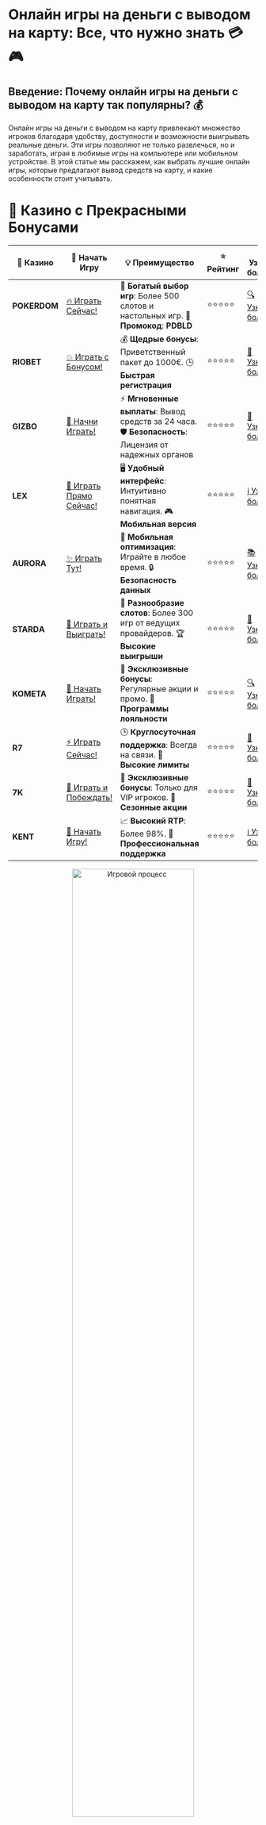 # **Онлайн игры на деньги с выводом на карту: Все, что нужно знать** 💳🎮

## Введение: Почему онлайн игры на деньги с выводом на карту так популярны? 💰

Онлайн игры на деньги с выводом на карту привлекают множество игроков благодаря удобству, доступности и возможности выигрывать реальные деньги. Эти игры позволяют не только развлечься, но и заработать, играя в любимые игры на компьютере или мобильном устройстве. В этой статье мы расскажем, как выбрать лучшие онлайн игры, которые предлагают вывод средств на карту, и какие особенности стоит учитывать.

# 🌟 Казино с Прекрасными Бонусами

| 🎲 **Казино** | 🔗 **Начать Игру** | 💡 **Преимущество** | ⭐ **Рейтинг** | 🔗 **Узнать больше** | 🆕 **Новая информация** |
|--------------|---------------------|---------------------|----------------|----------------------|-------------------------|
| **POKERDOM**  | [🔥 Играть Сейчас!](https://brandplay.link/4k77v2yx) | 🎉 **Богатый выбор игр**: Более 500 слотов и настольных игр. 🎁 **Промокод**: **PDBLD** | ⭐⭐⭐⭐⭐ | [🔍 Узнать больше](https://brandplay.link/4k77v2yx) | 🏆 **Победители турниров** получают эксклюзивные подарки! |
| **RIOBET**    | [💥 Играть с Бонусом!](https://brandplay.link/7xBLTPyj) | 💰 **Щедрые бонусы**: Приветственный пакет до 1000€. 🕒 **Быстрая регистрация** | ⭐⭐⭐⭐⭐ | [📖 Узнать больше](https://brandplay.link/7xBLTPyj) | 💬 **Поддержка 24/7** для комфортной игры в любое время! |
| **GIZBO**     | [🚀 Начни Играть!](https://brandplay.link/bprXw4YV) | ⚡ **Мгновенные выплаты**: Вывод средств за 24 часа. 🛡️ **Безопасность**: Лицензия от надежных органов | ⭐⭐⭐⭐⭐ | [📝 Узнать больше](https://brandplay.link/bprXw4YV) | 🔒 **SSL-шифрование** для максимальной безопасности данных игроков. |
| **LEX**       | [💎 Играть Прямо Сейчас!](https://brandplay.link/zW4hdDFV) | 🖥️ **Удобный интерфейс**: Интуитивно понятная навигация. 🎮 **Мобильная версия** | ⭐⭐⭐⭐⭐ | [ℹ️ Узнать больше](https://brandplay.link/zW4hdDFV) | 📱 **Поддержка всех мобильных устройств** для удобства игры в любом месте. |
| **AURORA**    | [✨ Играть Тут!](https://10trafic-stat2.com/click/668546556bcc6313411604bd/6766/13032/subaccount) | 📱 **Мобильная оптимизация**: Играйте в любое время. 🔒 **Безопасность данных** | ⭐⭐⭐⭐⭐ | [📚 Узнать больше](https://10trafic-stat2.com/click/668546556bcc6313411604bd/6766/13032/subaccount) | 🌍 **Международная лицензия** на деятельность в разных странах. |
| **STARDА**    | [🎉 Играть и Выиграть!](https://brandplay.link/fB7xwRFL) | 🎰 **Разнообразие слотов**: Более 300 игр от ведущих провайдеров. 🏆 **Высокие выигрыши** | ⭐⭐⭐⭐⭐ | [🔎 Узнать больше](https://brandplay.link/fB7xwRFL) | 🎉 **Ежемесячные турниры** с крупными призами! |
| **KOMETA**    | [🎁 Начать Играть!](https://brandplay.link/8ZymQJV8) | 🎁 **Эксклюзивные бонусы**: Регулярные акции и промо. 🔄 **Программы лояльности** | ⭐⭐⭐⭐⭐ | [🔍 Узнать больше](https://brandplay.link/8ZymQJV8) | 🌟 **Персонализированные предложения** для долгосрочных игроков. |
| **R7**        | [⚡ Играть Сейчас!](https://brandplay.link/bMd3Yjsw) | 🕒 **Круглосуточная поддержка**: Всегда на связи. 💸 **Высокие лимиты** | ⭐⭐⭐⭐⭐ | [📖 Узнать больше](https://brandplay.link/bMd3Yjsw) | 🎯 **Рейтинг игроков** для лучших участников. |
| **7K**        | [🎯 Играть и Побеждать!](https://brandplay.link/BvQyFShp) | 🌟 **Эксклюзивные бонусы**: Только для VIP игроков. 🎉 **Сезонные акции** | ⭐⭐⭐⭐⭐ | [📝 Узнать больше](https://brandplay.link/BvQyFShp) | 🥇 **Особые привилегии** для постоянных игроков. |
| **KENT**      | [🔑 Начать Игру!](https://brandplay.link/Fv2WP3js) | 📈 **Высокий RTP**: Более 98%. 💼 **Профессиональная поддержка** | ⭐⭐⭐⭐⭐ | [ℹ️ Узнать больше](https://brandplay.link/Fv2WP3js) | 💬 **Поддержка на нескольких языках** для удобства игроков. |

<div align="center"> <img src="https://i.pinimg.com/originals/1d/b3/25/1db325483acbe642c6d4e6fdd73a4988.gif" alt="Игровой процесс" width="70%"> </div>
---

# 🚀 Быстрые Выигрыши и Поддержка

| 🎲 **Казино** | 🔗 **Начать Игру** | 💡 **Преимущество** | ⭐ **Рейтинг** | 🔗 **Узнать больше** | 🆕 **Новая информация** |
|--------------|---------------------|---------------------|----------------|----------------------|-------------------------|
| **GAMA**      | [🎯 Играть Прямо Сейчас!](https://brandplay.link/j6NMKsDz) | 🔍 **Интуитивный интерфейс**: Легкость использования. 🏅 **Престижные турниры** | ⭐⭐⭐⭐☆ | [🔎 Узнать больше](https://brandplay.link/j6NMKsDz) | 🏆 **Турниры с большими призами** каждый месяц. |
| **ONION**     | [💥 Играть и Выигрывать!](https://brandplay.link/zBGRVpQ9) | 🤑 **Низкие ставки**: Идеально для начинающих. 🔄 **Быстрые выводы** | ⭐⭐⭐⭐☆ | [🔍 Узнать больше](https://brandplay.link/zBGRVpQ9) | 🎮 **Казино для новичков** с простыми правилами. |
| **ЧЕМПИОН**   | [🏅 Играть в Турнире!](https://temon-gter.cfd/go/lRq?p80412p304504pcc44t17455) | 🏅 **Лояльная программа**: Награды за активность. 🎁 **Ежемесячные бонусы** | ⭐⭐⭐⭐☆ | [📖 Узнать больше](https://temon-gter.cfd/go/lRq?p80412p304504pcc44t17455) | 🥇 **Турниры и лояльность** — каждый шаг вознаграждается. |
| **VAVADA**    | [🚀 Играть Без Ожидания!](https://vavadapartner.pro/?promo=ea5c9275-6854-4505-94fc-95ab18221945-linkb2) | 🚀 **Быстрая регистрация**: Начните играть мгновенно. 🔐 **Безопасные транзакции** | ⭐⭐⭐⭐☆ | [📝 Узнать больше](https://vavadapartner.pro/?promo=ea5c9275-6854-4505-94fc-95ab18221945-linkb2) | 🏆 **Программа для новых игроков** с бонусами за регистрацию. |
| **FRIENDS**   | [🎉 Играть и Развлекаться!](https://gofriends.mba/linkb2) | 🤝 **Социальные игры**: Играйте с друзьями. 🌐 **Мультиплатформенность** | ⭐⭐⭐⭐☆ | [ℹ️ Узнать больше](https://gofriends.mba/linkb2) | 🎮 **Играйте с друзьями** и зарабатывайте бонусы за совместные действия. |
| **1WIN**      | [⚡ Играть и Выигрывать!](https://brandplay.link/smXVpBbG) | 🏆 **Спортивные ставки**: Широкий выбор видов спорта. 💵 **Высокие коэффициенты** | ⭐⭐⭐⭐☆ | [📚 Узнать больше](https://brandplay.link/smXVpBbG) | ⚽ **Бонусы на спортивные ставки** для активных игроков. |
| **DRIP**      | [💥 Играть Сразу!](https://drp-ircp01.com/c07e6a3db) | 🌐 **Инновационные игры**: Новейшие игровые технологии. 🛡️ **Высокая безопасность** | ⭐⭐⭐⭐☆ | [🔎 Узнать больше](https://drp-ircp01.com/c07e6a3db) | 🔧 **Инновационные функции** для удобства игры. |
| **JOYCASINO** | [🎰 Играть И Побеждать!](https://rpc30.call2me.pro/?/ru/registration?apkpop=0&partner=p24970p3291217pc98f) | 🎁 **Приятные бонусы**: Ежедневные акции и подарки. 🕹️ **Разнообразие игр** | ⭐⭐⭐⭐☆ | [🔍 Узнать больше](https://rpc30.call2me.pro/?/ru/registration?apkpop=0&partner=p24970p3291217pc98f) | 🎉 **Щедрые фриспины** для новых игроков. |
| **PLAYFORTUNA** | [🔥 Играть С Бонусом!](https://fortunapromo.net/alt/playfortuna/registration?0dc4a9362a71feb7e3f165fb8e766f70) | 🎉 **Регулярные акции**: Бонусы, фриспины и многое другое. 🏅 **Турниры** | ⭐⭐⭐⭐☆ | [📚 Узнать больше](https://fortunapromo.net/alt/playfortuna/registration?0dc4a9362a71feb7e3f165fb8e766f70) | 🎯 **Выгодные предложения** на популярные игры. |
| **SYKAA**     | [💸 Играть Сейчас!](https://s-two-way.com/?source=linkb2&pid=30697) | 💸 **Доступные ставки**: Идеально для новичков. 🎁 **Щедрые бонусы** | ⭐⭐⭐⭐☆ | [🔍 Узнать больше](https://s-two-way.com/?source=linkb2&pid=30697) | 💥 **Акции с большими бонусами** для новичков и опытных игроков. |

<div align="center"> <img src="https://schaeffers-cdn.s3.amazonaws.com/images/default-source/schaeffers-cdn-images/default-images/sectors/bigstock-casino-gambling-concept-with-f-369012793.jpg?sfvrsn=493ad806_4" alt="Игровой процесс" width="70%"> </div>
---

# 💸 Казино с Привлекательными Программами Лояльности

| 🎲 **Казино** | 🔗 **Начать Игру** | 💡 **Преимущество** | ⭐ **Рейтинг** | 🔗 **Узнать больше** | 🆕 **Новая информация** |
|--------------|---------------------|---------------------|----------------|----------------------|-------------------------|
| **KOMETA**    | [🎯 Начни Играть!](https://brandplay.link/8ZymQJV8) | 🎁 **Эксклюзивные бонусы**: Регулярные акции и промо. 🔄 **Программы лояльности** | ⭐⭐⭐⭐⭐ | [🔍 Узнать больше](https://brandplay.link/8ZymQJV8) | 🌟 **Персонализированные предложения** для долгосрочных игроков. |
| **1Xslots**   | [🏅 Играть Прямо Сейчас!](https://brandplay.link/hSB1khtr) | 🎉 **Множество акций**: Еженедельные бонусы и турниры. 🛡️ **Безопасность** | ⭐⭐⭐⭐⭐ | [📚 Узнать больше](https://brandplay.link/hSB1khtr) | 🏅 **Награды за активность**: участники программы лояльности получают специальные привилегии. |
| **R7**        | [🚀 Играть Сейчас!](https://brandplay.link/bMd3Yjsw) | 🕒 **Круглосуточная поддержка**: Всегда на связи. 💸 **Высокие лимиты** | ⭐⭐⭐⭐⭐ | [📖 Узнать больше](https://brandplay.link/bMd3Yjsw) | 💬 **VIP-поддержка** для постоянных игроков с приоритетом. |

<div align="center"> <img src="https://i.pinimg.com/originals/1d/b3/25/1db325483acbe642c6d4e6fdd73a4988.gif" alt="Игровой процесс" width="70%"> </div>
---

---

## Как работают онлайн игры на деньги с выводом на карту? 💳🖥️

### 1. **Выбор игры** 🎮

В онлайн-казино и игровых платформах предлагается множество игр на деньги, которые включают в себя:

- **Игровые автоматы** — слоты с различными темами и бонусными функциями.
- **Рулетка** — классическая игра, где ставки делаются на числа, цвета или группы чисел.
- **Блэкджек** — карточная игра, где цель — набрать 21 очко или близкую к этому сумму.
- **Покер** — популярная карточная игра с различными вариантами.
- **Лотереи и скретч-карты** — азартные игры с моментальным результатом.

Выбирайте игры, которые вам нравятся, и которые предлагают возможность вывести деньги на карту.

### 2. **Регистрация и пополнение счета** 💳

Для начала игры вам нужно зарегистрироваться на платформе, выбрать способ пополнения счета (например, через карту или электронные кошельки) и внести депозит. Обратите внимание на минимальные суммы пополнения, комиссии и валюту счета.

### 3. **Вывод средств на карту** 💸

Для вывода выигрыша вам нужно будет указать реквизиты своей банковской карты. Большинство популярных онлайн-казино поддерживают вывод на карты Visa, MasterCard и другие платежные системы. Важно учитывать сроки вывода, так как они могут варьироваться от нескольких часов до нескольких дней, в зависимости от платформы и вашего банка.

---

## Как выбрать платформу для игры на деньги с выводом на карту? 🏆

### 1. **Лицензия и безопасность** 🔒

Важно выбрать платформу, которая имеет лицензию и работает в соответствии с законодательством. Проверенные казино и игровые платформы обеспечивают защиту данных игроков и гарантируют честность в выплатах.

### 2. **Репутация и отзывы игроков** 📝

Перед тем как начать играть на реальные деньги, ознакомьтесь с отзывами других игроков. Это поможет избежать недобросовестных платформ. Важно обратить внимание на то, как быстро и без проблем проходят выводы на карту, а также на качество службы поддержки.

### 3. **Бонусы и промоакции** 🎁

Многие онлайн-игры предлагают бонусы за регистрацию, бездепозитные бонусы или акции для постоянных игроков. Выбирайте платформы с выгодными предложениями, чтобы увеличить шансы на выигрыш.

---

## Популярные онлайн игры на деньги с выводом на карту 💳

### 1. **Игровые автоматы** 🎰

Одним из самых популярных видов онлайн игр являются игровые автоматы. Они предлагают различные темы, бонусы, джекпоты и привлекательные коэффициенты. Популярные слоты с возможностью вывода на карту включают:

- **Book of Dead** от Play’n GO
- **Gates of Olympus** от Pragmatic Play
- **Big Bass Bonanza** от Pragmatic Play

### 2. **Рулетка** 🎡

Рулетка — это классическая азартная игра, которая встречается на большинстве онлайн платформ. Вы можете выбрать американскую, европейскую или французскую рулетку и ставить на различные комбинации чисел и цветов.

### 3. **Покер** ♠️

Онлайн покер стал очень популярен благодаря турнирам и огромным выигрышам. Игроки могут участвовать в различных турнирах, а также играть в кэш-игры. Чтобы выиграть, важно понимать стратегии покера и разыгрывать свои карты грамотно.

---

## Как избежать рисков при игре на деньги? 🚫

### 1. **Установите лимиты** 💡

Перед тем как начать играть, определитесь с лимитом для депозита и вывода средств. Никогда не играйте на большее количество денег, чем вы готовы потерять. 

### 2. **Следите за временем** ⏰

Онлайн игры могут затянуть, поэтому важно устанавливать таймеры, чтобы не проводить в играх слишком много времени. 

### 3. **Игры с ответственным подходом** ⚖️

Если вы чувствуете, что азартные игры становятся проблемой, используйте функции самоограничения, которые предлагают многие онлайн-казино. Это поможет вам контролировать ваши привычки и избежать зависимости.

---

## Часто задаваемые вопросы (FAQ) ❓

### 1. **Как выбрать казино с выводом на карту?** 💳

Выбирайте казино, которое имеет лицензию, положительные отзывы, а также предлагает безопасные методы вывода на карту. Обратите внимание на комиссии, сроки вывода и доступные платежные системы.

### 2. **Какие карты поддерживаются для вывода?** 💳

Большинство онлайн-казино поддерживают карты **Visa**, **MasterCard**, а также другие популярные платежные системы, такие как **Maestro** и **Mir**.

### 3. **Какие онлайн игры с выводом на карту самые популярные?** 🎰

Самыми популярными играми с выводом на карту являются игровые автоматы, рулетка, блэкджек и покер. Эти игры предлагают хорошие шансы на выигрыш и удобные условия для вывода средств.

---

## Заключение: Играйте безопасно и выгодно! 🎮💰

**Онлайн игры на деньги с выводом на карту** — это удобный способ заработать, играя в любимые игры. Выбирайте проверенные платформы, следуйте правилам безопасности и наслаждайтесь процессом игры. Не забывайте об ответственности и контроле над вашими финансами. Удачи! 🍀
